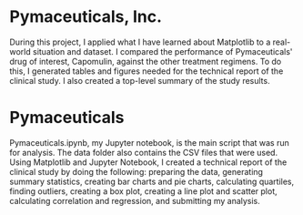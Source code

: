 # Pymaceuticals, Inc.
During this project, I applied what I have learned about Matplotlib to a real-world situation and dataset. I compared the performance of Pymaceuticals' drug of interest, Capomulin, against the other treatment regimens. To do this, I generated tables and figures needed for the technical report of the clinical study. I also created a top-level summary of the study results.

# Pymaceuticals
Pymaceuticals.ipynb, my Jupyter notebook, is the main script that was run for analysis. The data folder also contains the CSV files that were used. Using Matplotlib and Jupyter Notebook, I created a technical report of the clinical study by doing the following: preparing the data, generating summary statistics, creating bar charts and pie charts, calculating quartiles, finding outliers, creating a box plot, creating a line plot and scatter plot, calculating correlation and regression, and submitting my analysis.
